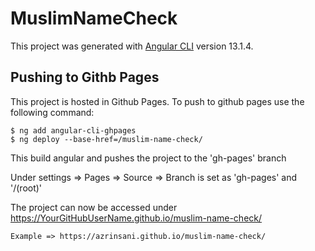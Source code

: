 # MuslimNameCheck

This project was generated with [Angular CLI](https://github.com/angular/angular-cli) version 13.1.4.

## Pushing to Githb Pages

This project is hosted in Github Pages. To push to github pages use the following command:

    $ ng add angular-cli-ghpages
    $ ng deploy --base-href=/muslim-name-check/

This build angular and pushes the project to the 'gh-pages' branch 

Under settings => Pages => Source => Branch is set as 'gh-pages' and '/(root)'

The project can now be accessed under https://YourGitHubUserName.github.io/muslim-name-check/
    
    Example => https://azrinsani.github.io/muslim-name-check/